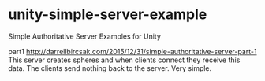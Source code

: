 # unity-simple-server-example
Simple Authoritative Server Examples for Unity

part1
http://darrellbircsak.com/2015/12/31/simple-authoritative-server-part-1
This server creates spheres and when clients connect they receive this data. The clients send nothing back to the server. Very simple.
